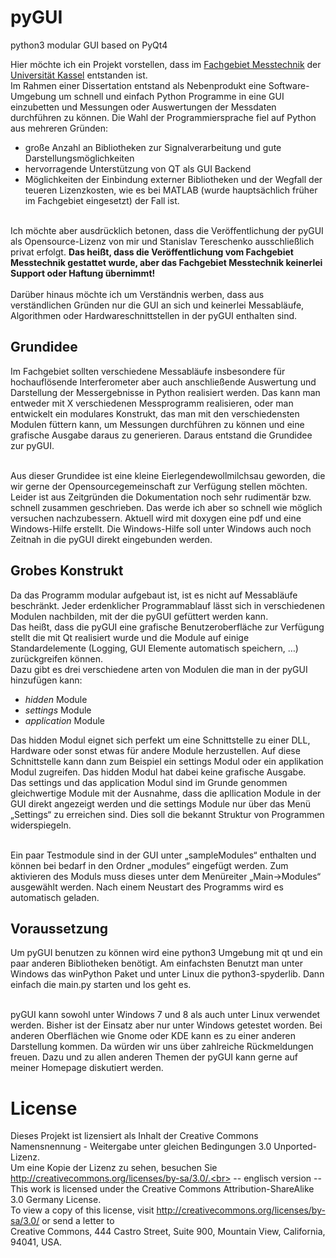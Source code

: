 # pyGUI
python3 modular GUI based on PyQt4

Hier möchte ich ein Projekt vorstellen, dass im [Fachgebiet Messtechnik](http://www.uni-kassel.de/eecs/fachgebiete/messtechnik/) der [Universität Kassel](http://www.uni-kassel.de/) entstanden ist.<br>
Im Rahmen einer Dissertation entstand als Nebenprodukt eine Software-Umgebung um schnell und einfach Python Programme in eine GUI einzubetten und Messungen oder Auswertungen der Messdaten durchführen zu können. Die Wahl der Programmiersprache fiel auf Python aus mehreren Gründen:
* große Anzahl an Bibliotheken zur Signalverarbeitung und gute Darstellungsmöglichkeiten
* hervorragende Unterstützung von QT als GUI Backend
* Möglichkeiten der Einbindung externer Bibliotheken und der Wegfall der teueren Lizenzkosten, wie es bei MATLAB (wurde hauptsächlich früher im Fachgebiet eingesetzt) der Fall ist.

<br>Ich möchte aber ausdrücklich betonen, dass die Veröffentlichung der pyGUI als Opensource-Lizenz von mir und Stanislav Tereschenko ausschließlich privat erfolgt. **Das heißt, dass die Veröffentlichung vom Fachgebiet Messtechnik gestattet wurde, aber das Fachgebiet Messtechnik keinerlei Support oder Haftung übernimmt!**<br><br>
Darüber hinaus möchte ich um Verständnis werben, dass aus verständlichen Gründen nur die GUI an sich und keinerlei Messabläufe, Algorithmen oder Hardwareschnittstellen in der pyGUI enthalten sind.

## Grundidee
Im Fachgebiet sollten verschiedene Messabläufe insbesondere für hochauflösende Interferometer aber auch anschließende Auswertung und Darstellung der Messergebnisse in Python realisiert werden. Das kann man entweder mit X verschiedenen Messprogramm realisieren, oder man entwickelt ein modulares Konstrukt, das man mit den verschiedensten Modulen füttern kann, um Messungen durchführen zu können und eine grafische Ausgabe daraus zu generieren. Daraus entstand die Grundidee zur pyGUI.<br><br>

Aus dieser Grundidee ist eine kleine Eierlegendewollmilchsau geworden, die wir gerne der Opensourcegemeinschaft zur Verfügung stellen möchten. Leider ist aus Zeitgründen die Dokumentation noch sehr rudimentär bzw. schnell zusammen geschrieben. Das werde ich aber so schnell wie möglich versuchen nachzubessern. Aktuell wird mit doxygen eine pdf und eine Windows-Hilfe erstellt. Die Windows-Hilfe soll unter Windows auch noch Zeitnah in die pyGUI direkt eingebunden werden.

## Grobes Konstrukt

Da das Programm modular aufgebaut ist, ist es nicht auf Messabläufe beschränkt. Jeder erdenklicher Programmablauf lässt sich in verschiedenen Modulen nachbilden, mit der die pyGUI gefüttert werden kann.<br>
Das heißt, dass die pyGUI eine grafische Benutzeroberfläche zur Verfügung stellt die mit Qt realisiert wurde und die Module auf einige Standardelemente (Logging, GUI Elemente automatisch speichern, …) zurückgreifen können.<br>
Dazu gibt es drei verschiedene arten von Modulen die man in der pyGUI hinzufügen kann:
* *hidden* Module
* *settings* Module
* *application* Module

Das hidden Modul eignet sich perfekt um eine Schnittstelle zu einer DLL, Hardware oder sonst etwas für andere Module herzustellen. Auf diese Schnittstelle kann dann zum Beispiel ein settings Modul oder ein applikation Modul zugreifen. Das hidden Modul hat dabei keine grafische Ausgabe.<br>
Das settings und das application Modul sind im Grunde genommen gleichwertige Module mit der Ausnahme, dass die apllication Module in der GUI direkt angezeigt werden und die settings Module nur über das Menü „Settings“ zu erreichen sind. Dies soll die bekannt Struktur von Programmen widerspiegeln.<br><br>

Ein paar Testmodule sind in der GUI unter „sampleModules“ enthalten und können bei bedarf in den Ordner „modules“ eingefügt werden. Zum aktivieren des Moduls muss dieses unter dem Menüreiter „Main->Modules“ ausgewählt werden. Nach einem Neustart des Programms wird es automatisch geladen.

## Voraussetzung
Um pyGUI benutzen zu können wird eine python3 Umgebung mit qt und ein paar anderen Bibliotheken benötigt. Am einfachsten Benutzt man unter Windows das winPython Paket und unter Linux die python3-spyderlib. Dann einfach die main.py starten und los geht es.<br><br>

pyGUI kann sowohl unter Windows 7 und 8 als auch unter Linux verwendet werden. Bisher ist der Einsatz aber nur unter Windows getestet worden. Bei anderen Oberflächen wie Gnome oder KDE kann es zu einer anderen Darstellung kommen. Da würden wir uns über zahlreiche Rückmeldungen freuen. Dazu und zu allen anderen Themen der pyGUI kann gerne auf meiner Homepage diskutiert werden.


# License

Dieses Projekt ist lizensiert als Inhalt der
Creative Commons Namensnennung - Weitergabe unter gleichen Bedingungen 3.0 Unported-Lizenz.<br>
Um eine Kopie der Lizenz zu sehen, besuchen Sie http://creativecommons.org/licenses/by-sa/3.0/.<br>
-- englisch version --<br>
This work is licensed under the Creative Commons Attribution-ShareAlike 3.0 Germany License.<br>
To view a copy of this license, visit http://creativecommons.org/licenses/by-sa/3.0/ or send a letter to<br>
Creative Commons, 444 Castro Street, Suite 900, Mountain View, California, 94041, USA.
